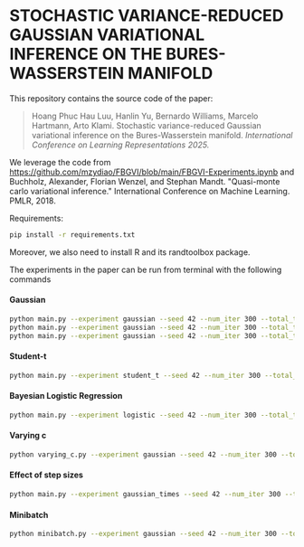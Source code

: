 

# STOCHASTIC VARIANCE-REDUCED GAUSSIAN VARIATIONAL INFERENCE ON THE BURES-WASSERSTEIN MANIFOLD

This repository contains the source code of the paper:

>Hoang Phuc Hau Luu, Hanlin Yu, Bernardo Williams, Marcelo Hartmann, Arto Klami. Stochastic variance-reduced Gaussian variational inference on the Bures-Wasserstein manifold. _International Conference on Learning Representations 2025._


We leverage the code from https://github.com/mzydiao/FBGVI/blob/main/FBGVI-Experiments.ipynb and Buchholz, Alexander, Florian Wenzel, and Stephan Mandt. "Quasi-monte carlo variational inference." International Conference on Machine Learning. PMLR, 2018.

Requirements:

```bash
pip install -r requirements.txt
```

Moreover, we also need to install R and its randtoolbox package.


The experiments in the paper can be run from terminal with the following commands

#### Gaussian
```bash
python main.py --experiment gaussian --seed 42 --num_iter 300 --total_time 300 --dim 10
python main.py --experiment gaussian --seed 42 --num_iter 300 --total_time 300 --dim 50
python main.py --experiment gaussian --seed 42 --num_iter 300 --total_time 300 --dim 200
```

#### Student-t
```bash
python main.py --experiment student_t --seed 42 --num_iter 300 --total_time 300 --dim 200
```

#### Bayesian Logistic Regression
```bash
python main.py --experiment logistic --seed 42 --num_iter 300 --total_time 300 --dim 200
```

#### Varying c
```bash
python varying_c.py --experiment gaussian --seed 42 --num_iter 300 --total_time 300 --dim 100
```

#### Effect of step sizes
```bash
python main.py --experiment gaussian_times --seed 42 --num_iter 300 --total_time 300 --dim 100
```

#### Minibatch
```bash
python minibatch.py --experiment gaussian --seed 42 --num_iter 300 --total_time 300 --dim 50
```
